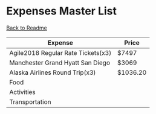 # Expenses Master List
[Back to Readme](https://github.com/jasminetan/se-trip-plan/blob/master/README.md)

| Expense                            | Price |
|------------------------------------|-------|
| Agile2018 Regular Rate Tickets(x3) | $7497 |
| Manchester Grand Hyatt San Diego   | $3069 |
| Alaska Airlines Round Trip(x3)     |$1036.20 |
| Food                               |       |
| Activities                         |       |
| Transportation                     |       |

